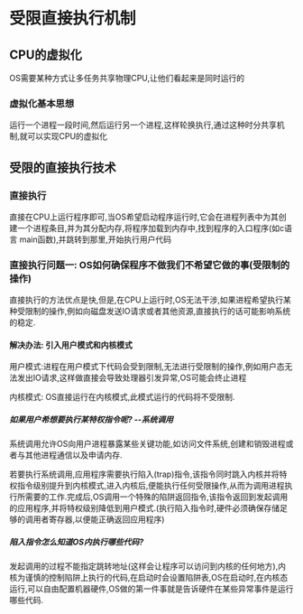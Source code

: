 # 受限直接执行机制

## CPU的虚拟化

OS需要某种方式让多任务共享物理CPU,让他们看起来是同时运行的

### 虚拟化基本思想

运行一个进程一段时间,然后运行另一个进程,这样轮换执行,通过这种时分共享机制,就可以实现CPU的虚拟化

## 受限的直接执行技术

### 直接执行

直接在CPU上运行程序即可,当OS希望启动程序运行时,它会在进程列表中为其创建一个进程条目,并为其分配内存,将程序加载到内存中,找到程序的入口程序(如c语言 main函数),并跳转到那里,开始执行用户代码

### 直接执行问题一: OS如何确保程序不做我们不希望它做的事(受限制的操作)

直接执行的方法优点是快,但是,在CPU上运行时,OS无法干涉,如果进程希望执行某种受限制的操作,例如向磁盘发送IO请求或者其他资源,直接执行的话可能影响系统的稳定.

#### 解决办法: 引入用户模式和内核模式

用户模式:进程在用户模式下代码会受到限制,无法进行受限制的操作,例如用户态无法发出IO请求,这样做直接会导致处理器引发异常,OS可能会终止进程

内核模式: OS直接运行在内核模式,此模式运行的代码将不受限制.

##### 如果用户希想要执行某特权指令呢? --系统调用

系统调用允许OS向用户进程暴露某些关键功能,如访问文件系统,创建和销毁进程或者与其他进程通信以及申请内存.

若要执行系统调用,应用程序需要执行陷入(trap)指令,该指令同时跳入内核并将特权指令级别提升到内核模式,进入内核后,便能执行任何受限操作,从而为调用进程执行所需要的工作.完成后,OS调用一个特殊的陷阱返回指令,该指令返回到发起调用的应用程序,并将特权级别降低到用户模式.(执行陷入指令时,硬件必须确保存储足够的调用者寄存器,以便能正确返回应用程序)

##### 陷入指令怎么知道OS内执行哪些代码?

发起调用的过程不能指定跳转地址(这样会让程序可以访问到内核的任何地方),内核为谨慎的控制陷阱上执行的代码,在启动时会设置陷阱表,OS在启动时,在内核态运行,可以自由配置机器硬件,OS做的第一件事就是告诉硬件在某些异常事件是运行哪些代码.

### 